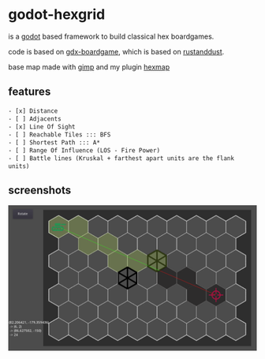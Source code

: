 # godot-hexgrid

is a [godot](https://godotengine.org/) based framework to build classical hex boardgames.

code is based on [gdx-boardgame](https://github.com/jeremyz/gdx-boardgame),
which is based on [rustanddust](https://github.com/jeremyz/rustanddust).

base map made with [gimp](https://www.gimp.org) and my plugin [hexmap](https://github.com/jeremyz/hexmap)

## features

    - [x] Distance
    - [ ] Adjacents
    - [x] Line Of Sight
    - [ ] Reachable Tiles ::: BFS
    - [ ] Shortest Path ::: A*
    - [ ] Range Of Influence (LOS - Fire Power)
    - [ ] Battle lines (Kruskal + farthest apart units are the flank units)

## screenshots

![Line Of Sight - Move](data/los.png)
